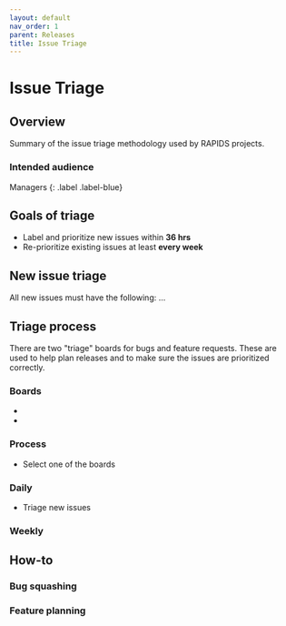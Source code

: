 ```yaml
---
layout: default
nav_order: 1
parent: Releases
title: Issue Triage
---
```


# Issue Triage

## Overview

Summary of the issue triage methodology used by RAPIDS projects.

### Intended audience

Managers
{: .label .label-blue}

## Goals of triage

- Label and prioritize new issues within **36 hrs**
- Re-prioritize existing issues at least **every week**

## New issue triage

All new issues must have the following:
...

## Triage process

There are two "triage" boards for bugs and feature requests. These are used to help plan releases and to make sure the issues are prioritized correctly.

### Boards

-
-

### Process

- Select one of the boards

### Daily

- Triage new issues

### Weekly


## How-to

### Bug squashing

### Feature planning
